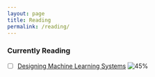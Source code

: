 ```yaml
---
layout: page
title: Reading
permalink: /reading/
---
```



### Currently Reading

- [ ] [Designing Machine Learning Systems](https://www.amazon.com/Designing-Machine-Learning-Systems-Production-Ready/dp/1098107969) ![45%](https://progress-bar.dev/45)
